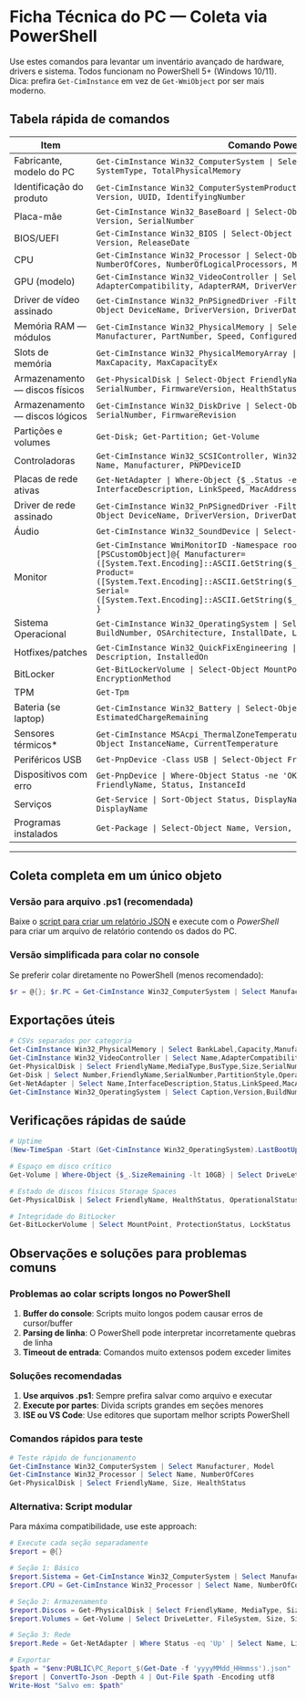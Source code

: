 # Ficha Técnica do PC — Coleta via PowerShell

Use estes comandos para levantar um inventário avançado de hardware, drivers e sistema. Todos funcionam no PowerShell 5+ (Windows 10/11).
Dica: prefira `Get-CimInstance` em vez de `Get-WmiObject` por ser mais moderno.

## Tabela rápida de comandos

| Item                           | Comando PowerShell                                                                                    |
| ------------------------------ | ----------------------------------------------------------------------------------------------------- |
| Fabricante, modelo do PC       | `Get-CimInstance Win32_ComputerSystem \| Select-Object Manufacturer, Model, SystemType, TotalPhysicalMemory` |
| Identificação do produto       | `Get-CimInstance Win32_ComputerSystemProduct \| Select-Object Vendor, Name, Version, UUID, IdentifyingNumber` |
| Placa-mãe                      | `Get-CimInstance Win32_BaseBoard \| Select-Object Manufacturer, Product, Version, SerialNumber`      |
| BIOS/UEFI                      | `Get-CimInstance Win32_BIOS \| Select-Object SMBIOSBIOSVersion, Manufacturer, Version, ReleaseDate` |
| CPU                            | `Get-CimInstance Win32_Processor \| Select-Object Name, Manufacturer, NumberOfCores, NumberOfLogicalProcessors, MaxClockSpeed, SocketDesignation` |
| GPU (modelo)                   | `Get-CimInstance Win32_VideoController \| Select-Object Name, AdapterCompatibility, AdapterRAM, DriverVersion, DriverDate` |
| Driver de vídeo assinado       | `Get-CimInstance Win32_PnPSignedDriver -Filter "ClassName='Display'" \| Select-Object DeviceName, DriverVersion, DriverDate, Manufacturer` |
| Memória RAM — módulos          | `Get-CimInstance Win32_PhysicalMemory \| Select-Object BankLabel, Capacity, Manufacturer, PartNumber, Speed, ConfiguredClockSpeed, SerialNumber` |
| Slots de memória               | `Get-CimInstance Win32_PhysicalMemoryArray \| Select-Object MemoryDevices, MaxCapacity, MaxCapacityEx` |
| Armazenamento — discos físicos | `Get-PhysicalDisk \| Select-Object FriendlyName, MediaType, BusType, Size, SerialNumber, FirmwareVersion, HealthStatus` |
| Armazenamento — discos lógicos | `Get-CimInstance Win32_DiskDrive \| Select-Object Model, InterfaceType, Size, SerialNumber, FirmwareRevision` |
| Partições e volumes            | `Get-Disk; Get-Partition; Get-Volume`                                                                |
| Controladoras                  | `Get-CimInstance Win32_SCSIController, Win32_IDEController \| Select-Object Name, Manufacturer, PNPDeviceID` |
| Placas de rede ativas          | `Get-NetAdapter \| Where-Object {$_.Status -eq 'Up'} \| Select-Object Name, InterfaceDescription, LinkSpeed, MacAddress, DriverVersion` |
| Driver de rede assinado        | `Get-CimInstance Win32_PnPSignedDriver -Filter "ClassName='Net'" \| Select-Object DeviceName, DriverVersion, DriverDate, Manufacturer` |
| Áudio                          | `Get-CimInstance Win32_SoundDevice \| Select-Object Name, Manufacturer, Status`                      |
| Monitor                        | `Get-CimInstance WmiMonitorID -Namespace root\wmi \| ForEach-Object { [PSCustomObject]@{ Manufacturer=([System.Text.Encoding]::ASCII.GetString($_.ManufacturerName)).Trim([char]0); Product=([System.Text.Encoding]::ASCII.GetString($_.UserFriendlyName)).Trim([char]0); Serial=([System.Text.Encoding]::ASCII.GetString($_.SerialNumberID)).Trim([char]0) } }` |
| Sistema Operacional            | `Get-CimInstance Win32_OperatingSystem \| Select-Object Caption, Version, BuildNumber, OSArchitecture, InstallDate, LastBootUpTime` |
| Hotfixes/patches               | `Get-CimInstance Win32_QuickFixEngineering \| Select-Object HotFixID, Description, InstalledOn`      |
| BitLocker                      | `Get-BitLockerVolume \| Select-Object MountPoint, VolumeType, ProtectionStatus, EncryptionMethod`    |
| TPM                            | `Get-Tpm`                                                                                            |
| Bateria (se laptop)            | `Get-CimInstance Win32_Battery \| Select-Object Name, BatteryStatus, EstimatedChargeRemaining`       |
| Sensores térmicos*             | `Get-CimInstance MSAcpi_ThermalZoneTemperature -Namespace root\wmi \| Select-Object InstanceName, CurrentTemperature` |
| Periféricos USB                | `Get-PnpDevice -Class USB \| Select-Object FriendlyName, InstanceId, Status`                        |
| Dispositivos com erro          | `Get-PnpDevice \| Where-Object Status -ne 'OK' \| Select-Object Class, FriendlyName, Status, InstanceId` |
| Serviços                       | `Get-Service \| Sort-Object Status, DisplayName \| Select-Object Status, Name, DisplayName`         |
| Programas instalados           | `Get-Package \| Select-Object Name, Version, ProviderName, Source`                                   |


---


## Coleta completa em um único objeto

### Versão para arquivo .ps1 (recomendada)

Baixe o [script para criar um relatório JSON](./resources/technical-report.ps1) e execute com o *PowerShell* para criar um arquivo de relatório contendo os dados do PC.

### Versão simplificada para colar no console

Se preferir colar diretamente no PowerShell (menos recomendado):

```powershell
$r = @{}; $r.PC = Get-CimInstance Win32_ComputerSystem | Select Manufacturer,Model,TotalPhysicalMemory; $r.CPU = Get-CimInstance Win32_Processor | Select Name,NumberOfCores; $r.RAM = Get-CimInstance Win32_PhysicalMemory | Select Capacity,Speed; $r.GPU = Get-CimInstance Win32_VideoController | Select Name,AdapterRAM,DriverVersion; $r.Disk = Get-PhysicalDisk | Select FriendlyName,Size,HealthStatus; $r.OS = Get-CimInstance Win32_OperatingSystem | Select Caption,Version; $r | ConvertTo-Json -Depth 3
```


## Exportações úteis

```powershell
# CSVs separados por categoria
Get-CimInstance Win32_PhysicalMemory | Select BankLabel,Capacity,Manufacturer,PartNumber,Speed,ConfiguredClockSpeed,SerialNumber | Export-Csv RAM.csv -NoTypeInformation -Encoding UTF8
Get-CimInstance Win32_VideoController | Select Name,AdapterCompatibility,AdapterRAM,DriverVersion,DriverDate | Export-Csv GPU.csv -NoTypeInformation -Encoding UTF8
Get-PhysicalDisk | Select FriendlyName,MediaType,BusType,Size,SerialNumber,FirmwareVersion,HealthStatus | Export-Csv DiscosFisicos.csv -NoTypeInformation -Encoding UTF8
Get-Disk | Select Number,FriendlyName,SerialNumber,PartitionStyle,OperationalStatus | Export-Csv DiscosLogicos.csv -NoTypeInformation -Encoding UTF8
Get-NetAdapter | Select Name,InterfaceDescription,Status,LinkSpeed,MacAddress,DriverVersion | Export-Csv Redes.csv -NoTypeInformation -Encoding UTF8
Get-CimInstance Win32_OperatingSystem | Select Caption,Version,BuildNumber,OSArchitecture,InstallDate,LastBootUpTime | Export-Csv SO.csv -NoTypeInformation -Encoding UTF8
```

## Verificações rápidas de saúde

```powershell
# Uptime
(New-TimeSpan -Start (Get-CimInstance Win32_OperatingSystem).LastBootUpTime -End (Get-Date))

# Espaço em disco crítico
Get-Volume | Where-Object {$_.SizeRemaining -lt 10GB} | Select DriveLetter, SizeRemaining, Size

# Estado de discos físicos Storage Spaces
Get-PhysicalDisk | Select FriendlyName, HealthStatus, OperationalStatus

# Integridade do BitLocker
Get-BitLockerVolume | Select MountPoint, ProtectionStatus, LockStatus
```

## Observações e soluções para problemas comuns

### Problemas ao colar scripts longos no PowerShell

1. **Buffer do console**: Scripts muito longos podem causar erros de cursor/buffer
2. **Parsing de linha**: O PowerShell pode interpretar incorretamente quebras de linha
3. **Timeout de entrada**: Comandos muito extensos podem exceder limites

### Soluções recomendadas

1. **Use arquivos .ps1**: Sempre prefira salvar como arquivo e executar
2. **Execute por partes**: Divida scripts grandes em seções menores
3. **ISE ou VS Code**: Use editores que suportam melhor scripts PowerShell

### Comandos rápidos para teste

```powershell
# Teste rápido de funcionamento
Get-CimInstance Win32_ComputerSystem | Select Manufacturer, Model
Get-CimInstance Win32_Processor | Select Name, NumberOfCores
Get-PhysicalDisk | Select FriendlyName, Size, HealthStatus
```

### Alternativa: Script modular

Para máxima compatibilidade, use este approach:

```powershell
# Execute cada seção separadamente
$report = @{}

# Seção 1: Básico
$report.Sistema = Get-CimInstance Win32_ComputerSystem | Select Manufacturer, Model, TotalPhysicalMemory
$report.CPU = Get-CimInstance Win32_Processor | Select Name, NumberOfCores, MaxClockSpeed

# Seção 2: Armazenamento  
$report.Discos = Get-PhysicalDisk | Select FriendlyName, MediaType, Size, HealthStatus
$report.Volumes = Get-Volume | Select DriveLetter, FileSystem, Size, SizeRemaining

# Seção 3: Rede
$report.Rede = Get-NetAdapter | Where Status -eq 'Up' | Select Name, LinkSpeed, MacAddress

# Exportar
$path = "$env:PUBLIC\PC_Report_$(Get-Date -f 'yyyyMMdd_HHmmss').json"
$report | ConvertTo-Json -Depth 4 | Out-File $path -Encoding utf8
Write-Host "Salvo em: $path"
```
